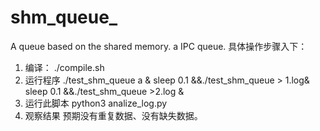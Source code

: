 # shm_queue_
A queue based on the shared memory. a IPC queue.
具体操作步骤入下：
1. 编译：
./compile.sh
2. 运行程序
./test_shm_queue a & sleep 0.1 &&./test_shm_queue > 1.log& sleep 0.1 &&./test_shm_queue >2.log &
3. 运行此脚本
python3 analize_log.py
4. 观察结果
预期没有重复数据、没有缺失数据。